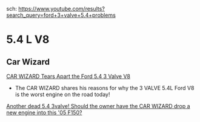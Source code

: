 sch:
https://www.youtube.com/results?search_query=ford+3+valve+5.4+problems

# 5.4 L V8
## Car Wizard
[CAR WIZARD Tears Apart the Ford 5.4 3 Valve V8](https://youtu.be/xcN_WcGr4BU)
- The CAR WIZARD shares his reasons for why the 3 VALVE 5.4L Ford V8 is the worst engine on the road today!

[Another dead 5.4 3valve! Should the owner have the CAR WIZARD drop a new engine into this '05 F150?](https://youtu.be/JwwenxOfvBE)
